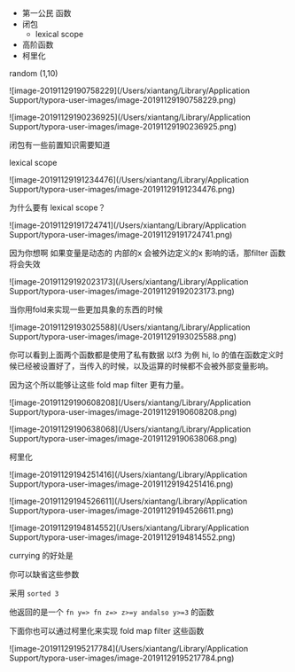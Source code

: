 

* 第一公民 函数
* 闭包 
  *  lexical scope
* 高阶函数
* 柯里化





random (1,10)



![image-20191129190758229](/Users/xiantang/Library/Application Support/typora-user-images/image-20191129190758229.png)



![image-20191129190236925](/Users/xiantang/Library/Application Support/typora-user-images/image-20191129190236925.png)

闭包有一些前置知识需要知道

 lexical scope

![image-20191129191234476](/Users/xiantang/Library/Application Support/typora-user-images/image-20191129191234476.png)

为什么要有 lexical scope？

![image-20191129191724741](/Users/xiantang/Library/Application Support/typora-user-images/image-20191129191724741.png)

因为你想啊 如果变量是动态的 内部的x 会被外边定义的x 影响的话，那filter 函数将会失效

![image-20191129192023173](/Users/xiantang/Library/Application Support/typora-user-images/image-20191129192023173.png)

当你用fold来实现一些更加具象的东西的时候

![image-20191129193025588](/Users/xiantang/Library/Application Support/typora-user-images/image-20191129193025588.png)

你可以看到上面两个函数都是使用了私有数据 以f3 为例 hi, lo 的值在函数定义时候已经被设置好了，当传入的时候，以及运算的时候都不会被外部变量影响。

因为这个所以能够让这些 fold map filter 更有力量。



![image-20191129190608208](/Users/xiantang/Library/Application Support/typora-user-images/image-20191129190608208.png)

![image-20191129190638068](/Users/xiantang/Library/Application Support/typora-user-images/image-20191129190638068.png)

柯里化



![image-20191129194251416](/Users/xiantang/Library/Application Support/typora-user-images/image-20191129194251416.png)

![image-20191129194526611](/Users/xiantang/Library/Application Support/typora-user-images/image-20191129194526611.png)

![image-20191129194814552](/Users/xiantang/Library/Application Support/typora-user-images/image-20191129194814552.png)

currying 的好处是

你可以缺省这些参数

采用 `sorted 3` 

他返回的是一个   `fn y=> fn z=> z>=y andalso y>=3` 的函数  

下面你也可以通过柯里化来实现 fold map filter 这些函数

![image-20191129195217784](/Users/xiantang/Library/Application Support/typora-user-images/image-20191129195217784.png)